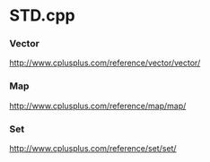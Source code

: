 # STD.cpp

### Vector
http://www.cplusplus.com/reference/vector/vector/

### Map
http://www.cplusplus.com/reference/map/map/

### Set
http://www.cplusplus.com/reference/set/set/

